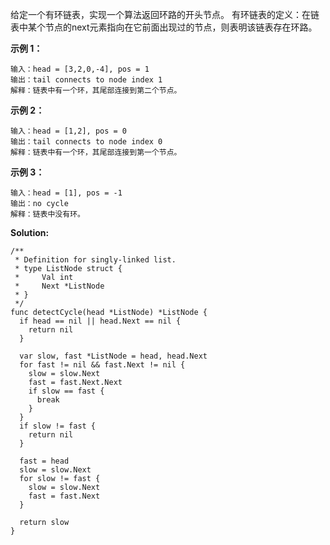 给定一个有环链表，实现一个算法返回环路的开头节点。
有环链表的定义：在链表中某个节点的next元素指向在它前面出现过的节点，则表明该链表存在环路。

**示例 1：**
```
输入：head = [3,2,0,-4], pos = 1
输出：tail connects to node index 1
解释：链表中有一个环，其尾部连接到第二个节点。
```
**示例 2：**
```
输入：head = [1,2], pos = 0
输出：tail connects to node index 0
解释：链表中有一个环，其尾部连接到第一个节点。
```
**示例 3：**
```
输入：head = [1], pos = -1
输出：no cycle
解释：链表中没有环。
```

**Solution:**

```golang
/**
 * Definition for singly-linked list.
 * type ListNode struct {
 *     Val int
 *     Next *ListNode
 * }
 */
func detectCycle(head *ListNode) *ListNode {
  if head == nil || head.Next == nil {
    return nil
  }

  var slow, fast *ListNode = head, head.Next
  for fast != nil && fast.Next != nil {
    slow = slow.Next
    fast = fast.Next.Next
    if slow == fast {
      break
    }
  }
  if slow != fast {
    return nil
  }

  fast = head
  slow = slow.Next
  for slow != fast {
    slow = slow.Next
    fast = fast.Next
  }

  return slow
}
```
